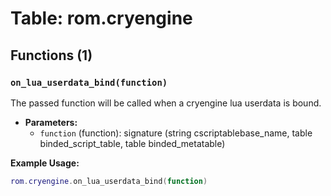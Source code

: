 # Table: rom.cryengine

## Functions (1)

### `on_lua_userdata_bind(function)`

The passed function will be called when a cryengine lua userdata is bound.

- **Parameters:**
  - `function` (function): signature (string cscriptablebase_name, table binded_script_table, table binded_metatable)

**Example Usage:**
```lua
rom.cryengine.on_lua_userdata_bind(function)
```


